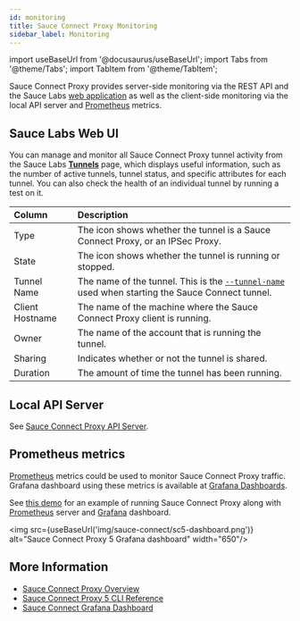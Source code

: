 ```yaml
---
id: monitoring
title: Sauce Connect Proxy Monitoring
sidebar_label: Monitoring
---
```


import useBaseUrl from '@docusaurus/useBaseUrl';
import Tabs from '@theme/Tabs';
import TabItem from '@theme/TabItem';

Sauce Connect Proxy provides server-side monitoring via the REST API and the Sauce Labs [web application](https://app.saucelabs.com/) as well as the client-side monitoring via the local API server and [Prometheus](https://prometheus.io/) metrics.

## Sauce Labs Web UI

You can manage and monitor all Sauce Connect Proxy tunnel activity from the Sauce Labs [**Tunnels**](https://app.saucelabs.com/tunnels) page, which displays useful information, such as the number of active tunnels, tunnel status, and specific attributes for each tunnel. You can also check the health of an individual tunnel by running a test on it.

| Column          | Description                                                                                                                                     |
| :-------------- | :---------------------------------------------------------------------------------------------------------------------------------------------- |
| Type            | The icon shows whether the tunnel is a Sauce Connect Proxy, or an IPSec Proxy.                                                                  |
| State           | The icon shows whether the tunnel is running or stopped.                                                                                        |
| Tunnel Name     | The name of the tunnel. This is the [`--tunnel-name`](/dev/cli/sauce-connect-5/run/#--tunnel-name) used when starting the Sauce Connect tunnel. |
| Client Hostname | The name of the machine where the Sauce Connect Proxy client is running.                                                                        |
| Owner           | The name of the account that is running the tunnel.                                                                                             |
| Sharing         | Indicates whether or not the tunnel is shared.                                                                                                  |
| Duration        | The amount of time the tunnel has been running.                                                                                                 |

## Local API Server

See [Sauce Connect Proxy API Server](/secure-connections/sauce-connect-5/operation/api-server).

## Prometheus metrics

[Prometheus](https://prometheus.io/) metrics could be used to monitor Sauce Connect Proxy traffic. Grafana dashboard using these metrics is available at [Grafana Dashboards](https://grafana.com/grafana/dashboards/20232-sauce-connect/).

See [this demo](https://github.com/saucelabs/sauce-connect-docker/tree/main/examples/docker-compose-prometheus-grafana) for an example of running Sauce Connect Proxy along with [Prometheus](https://prometheus.io/) server and [Grafana](http://grafana.org/) dashboard.

<img src={useBaseUrl('img/sauce-connect/sc5-dashboard.png')} alt="Sauce Connect Proxy 5 Grafana dashboard" width="650"/>

## More Information

- [Sauce Connect Proxy Overview](/secure-connections/sauce-connect/)
- [Sauce Connect Proxy 5 CLI Reference](/dev/cli/sauce-connect-5/run/)
- [Sauce Connect Grafana Dashboard](https://grafana.com/grafana/dashboards/20232-sauce-connect/)
